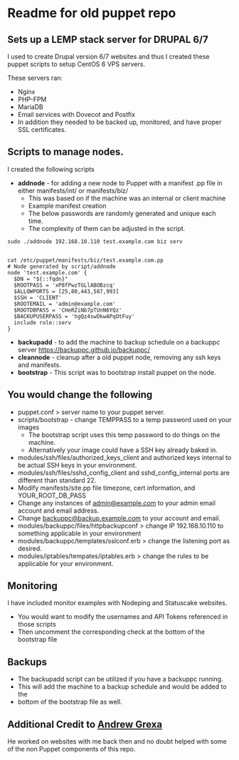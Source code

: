# Readme for old puppet repo

## Sets up a LEMP stack server for DRUPAL 6/7
I used to create Drupal version 6/7 websites and thus I created these puppet scripts to setup CentOS 6 VPS servers. 

These servers ran:
- Nginx
- PHP-FPM
- MariaDB
- Email services with Dovecot and Postfix
- In addition they needed to be backed up, monitored, and have proper SSL certificates. 




## Scripts to manage nodes. 
I created the following scripts


- **addnode** - for adding a new node to Puppet with a manifest .pp file in either manifests/int/ or manifests/biz/
  - This was based on if the machine was an internal or client machine
  - Example manifest creation 
  - The below passwords are randomly generated and unique each time. 
  - The complexity of them can be adjusted in the script.

```
sudo ./addnode 192.168.10.110 test.example.com biz serv


cat /etc/puppet/manifests/biz/test.example.com.pp
# Node generated by script/addnode
node 'test.example.com' {
  $DN = "${::fqdn}"
  $ROOTPASS = 'xP8fPwzTGLlABOBzcq'
  $ALLOWPORTS = [25,80,443,587,993]
  $SSH = 'CLIENT'
  $ROOTEMAIL = 'admin@example.com'
  $ROOTDBPASS = 'CHeRZiNb7pTUnN6YQz'
  $BACKUPUSERPASS = 'hgQz4swDkwAPqOtFuy'
  include role::serv
}

```
- **backupadd** - to add the machine to backup schedule on a backuppc server https://backuppc.github.io/backuppc/
- **cleannode** - cleanup after a old puppet node, removing any ssh keys and manifests. 
- **bootstrap** - This script was to bootstrap install puppet on the node. 


## You would change the following 
- puppet.conf > server name to your puppet server. 
- scripts/bootstrap - change TEMPPASS to a temp password used on your images
  - The bootstrap script uses this temp password to do things on the machine. 
  - Alternatively  your image could have a SSH key already baked in. 
- modules/ssh/files/authorized_keys_client and authorized keys internal to be actual SSH keys in your environment. 
- modules/ssh/files/sshd_config_client and sshd_config_internal ports are different than standard 22.
- Modify manifests/site.pp file timezone, cert information, and YOUR_ROOT_DB_PASS
- Change any instances of admin@example.com to your admin email account and email address. 
- Change backuppc@backup.example.com to your account and email. 
- modules/backuppc/files/httpbackupconf > change IP 192.168.10.110 to something applicable in your environment
- modules/backuppc/templates/sslconf.erb > change the listening port as desired. 
- modules/iptables/tempates/iptables.erb > change the rules to be applicable for your environment. 

## Monitoring 
I have included monitor examples with Nodeping and Statuscake websites. 
- You would want to modify the usernames and API Tokens referenced in those scripts 
- Then uncomment the corresponding check at the bottom of the bootstrap file 

## Backups 
- The backupadd script can be utilized if you have a backuppc running. 
- This will add the machine to a backup schedule and would be added to the 
- bottom of the bootstrap file as well.


## Additional Credit to [Andrew Grexa](https://github.com/grxy)
He worked on websites with me back then and no doubt helped with some of the non Puppet components of this repo. 